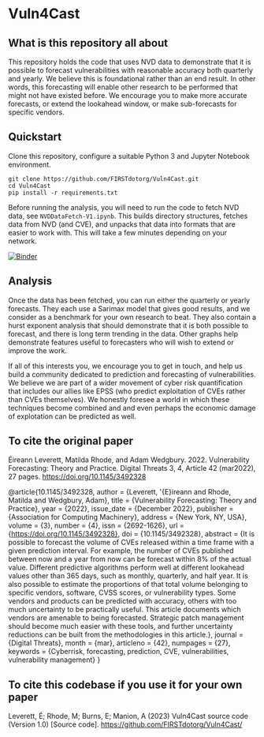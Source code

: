 # Vuln4Cast

## What is this repository all about
This repository holds the code that uses NVD data to demonstrate that it is possible to forecast vulnerabilities with reasonable accuracy both quarterly and yearly. We believe this is foundational rather than an end result. In other words, this forecasting will enable other research to be performed that might not have existed before. We encourage you to make more accurate forecasts, or extend the lookahead window, or make sub-forecasts for specific vendors.

## Quickstart

Clone this repository, configure a suitable Python 3 and Jupyter Notebook environment.

```
git clone https://github.com/FIRSTdotorg/Vuln4Cast.git
cd Vuln4Cast
pip install -r requirements.txt
```

Before running the analysis, you will need to run the code to fetch NVD data, see `NVDDataFetch-V1.ipynb`. This builds directory structures, fetches data from NVD (and CVE), and unpacks that data into formats that are easier to work with. This will take a few minutes depending on your network.

[![Binder](https://mybinder.org/badge_logo.svg)](https://mybinder.org/v2/gh/FIRSTdotorg/Vuln4Cast/222d31124b257f0f77ce94d22d2f8ee6caf094ac)

## Analysis

Once the data has been fetched, you can run either the quarterly or yearly forecasts. They each use a Sarimax model that gives good results, and we consider as a benchmark for your own research to beat. They also contain a hurst exponent analysis that should demonstrate that it is both possible to forecast, and there is long term trending in the data. Other graphs help demonstrate features useful to forecasters who will wish to extend or improve the work.

If all of this interests you, we encourage you to get in touch, and help us build a community dedicated to prediction and forecasting of vulnerabilities. We believe we are part of a wider movement of cyber risk quantification that includes our allies like EPSS (who predict exploitation of CVEs rather than CVEs themselves). We honestly foresee a world in which these techniques become combined and and even perhaps the economic damage of explotation can be predicted as well.

## To cite the original paper

Éireann Leverett, Matilda Rhode, and Adam Wedgbury. 2022. Vulnerability Forecasting: Theory and Practice. Digital Threats 3, 4, Article 42 (mar2022), 27 pages. https://doi.org/10.1145/3492328

@article{10.1145/3492328,
author = {Leverett, \'{E}ireann and Rhode, Matilda and Wedgbury, Adam},
title = {Vulnerability Forecasting: Theory and Practice},
year = {2022},
issue_date = {December 2022},
publisher = {Association for Computing Machinery},
address = {New York, NY, USA},
volume = {3},
number = {4},
issn = {2692-1626},
url = {https://doi.org/10.1145/3492328},
doi = {10.1145/3492328},
abstract = {It is possible to forecast the volume of CVEs released within a time frame with a given prediction interval. For example, the number of CVEs published between now and a year from now can be forecast within 8% of the actual value. Different predictive algorithms perform well at different lookahead values other than 365 days, such as monthly, quarterly, and half year. It is also possible to estimate the proportions of that total volume belonging to specific vendors, software, CVSS scores, or vulnerability types. Some vendors and products can be predicted with accuracy, others with too much uncertainty to be practically useful. This article documents which vendors are amenable to being forecasted. Strategic patch management should become much easier with these tools, and further uncertainty reductions can be built from the methodologies in this article.},
journal = {Digital Threats},
month = {mar},
articleno = {42},
numpages = {27},
keywords = {Cyberrisk, forecasting, prediction, CVE, vulnerabilities, vulnerability management}
}

## To cite this codebase if you use it for your own paper

Leverett, É; Rhode, M; Burns, E; Manion, A (2023) Vuln4Cast source code (Version 1.0) [Source code]. https://github.com/FIRSTdotorg/Vuln4Cast/
